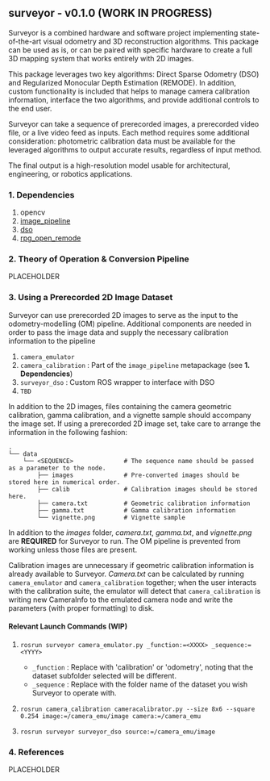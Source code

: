 ## surveyor - v0.1.0 (WORK IN PROGRESS)

Surveyor is a combined hardware and software project implementing state-of-the-art visual odometry and 3D reconstruction algorithms. This package can be used as is, or can be paired with specific hardware to create a full 3D mapping system that works entirely with 2D images. 

This package leverages two key algorithms: Direct Sparse Odometry (DSO) and Regularized Monocular Depth Estimation (REMODE). In addition, custom functionality is included that helps to manage camera calibration information, interface the two algorithms, and provide additional controls to the end user.

Surveyor can take a sequence of prerecorded images, a prerecorded video file, or a live video feed as inputs. Each method requires some additional consideration: photometric calibration data must be available for the leveraged algorithms to output accurate results, regardless of input method.

The final output is a high-resolution model usable for architectural, engineering, or robotics applications.


### 1. Dependencies

1. opencv
2. [image_pipeline](https://github.com/ros-perception/image_pipeline)
3. [dso](https://github.com/JakobEngel/dso)
4. [rpg_open_remode](https://github.com/uzh-rpg/rpg_open_remode)


### 2. Theory of Operation & Conversion Pipeline 

PLACEHOLDER


### 3. Using a Prerecorded 2D Image Dataset

Surveyor can use prerecorded 2D images to serve as the input to the odometry-modelling (OM) pipeline. Additional components are needed in order to pass the image data and supply the necessary calibration information to the pipeline

1. `camera_emulator`
2. `camera_calibration`     : Part of the `image_pipeline` metapackage (see __1. Dependencies__)
3. `surveyor_dso`           : Custom ROS wrapper to interface with DSO
4. `TBD`

In addition to the 2D images, files containing the camera geometric calibration, gamma calibration, and a vignette sample should accompany the image set. If using a prerecorded 2D image set, take care to arrange the information in the following fashion:

```
.
└── data
    └── <SEQUENCE>              # The sequence name should be passed as a parameter to the node.
        ├── images              # Pre-converted images should be stored here in numerical order.
        ├── calib               # Calibration images should be stored here.
        ├── camera.txt          # Geometric calibration information
        ├── gamma.txt           # Gamma calibration information
        └── vignette.png        # Vignette sample
```

In addition to the *images* folder, *camera.txt*, *gamma.txt*, and *vignette.png* are **REQUIRED** for Surveyor to run. The OM pipeline is prevented from working unless those files are present. 

Calibration images are unnecessary if geometric calibration information is already available to Surveyor. *Camera.txt* can be calculated by running `camera_emulator` and `camera_calibration` together; when the user interacts with the calibration suite, the emulator will detect that `camera_calibration` is writing new CameraInfo to the emulated camera node and write the parameters (with proper formatting) to disk.


#### Relevant Launch Commands (WIP)

1. `rosrun surveyor camera_emulator.py _function:=<XXXX> _sequence:=<YYYY>`
    * `_function` : Replace <XXXX> with 'calibration' or 'odometry', noting that the dataset subfolder selected will be different.
    * `_sequence` : Replace <YYYY> with the folder name of the dataset you wish Surveyor to operate with.

2. `rosrun camera_calibration cameracalibrator.py --size 8x6 --square 0.254 image:=/camera_emu/image camera:=/camera_emu`

3. `rosrun surveyor surveyor_dso source:=/camera_emu/image`


### 4. References

PLACEHOLDER